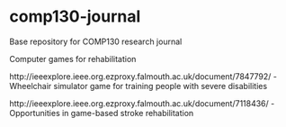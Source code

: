 # comp130-journal
Base repository for COMP130 research journal

Computer games for rehabilitation

<p>http://ieeexplore.ieee.org.ezproxy.falmouth.ac.uk/document/7847792/ - Wheelchair simulator game for training people with severe disabilities</p>
<p>http://ieeexplore.ieee.org.ezproxy.falmouth.ac.uk/document/7118436/ - Opportunities in game-based stroke rehabilitation</p>
